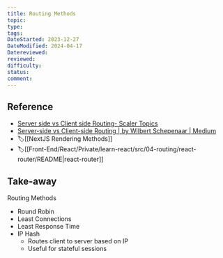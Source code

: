 ```yaml
---
title: Routing Methods
topic: 
type: 
tags: 
DateStarted: 2023-12-27
DateModified: 2024-04-17
Datereviewed: 
reviewed: 
difficulty: 
status: 
comment: 
---
```


## Reference

- [Server side vs Client side Routing- Scaler Topics](https://www.scaler.com/topics/react/server-client-routing/)
- [Server-side vs Client-side Routing | by Wilbert Schepenaar | Medium](https://medium.com/@wilbo/server-side-vs-client-side-routing-71d710e9227f)
- 🏷️[[NextJS Rendering Methods]]
- 🏷️[[Front-End/React/Private/learn-react/src/04-routing/react-router/README|react-router]]

## Take-away

Routing Methods

- Round Robin
- Least Connections
- Least Response Time
- IP Hash
  - Routes client to server based on IP
  - Useful for stateful sessions
